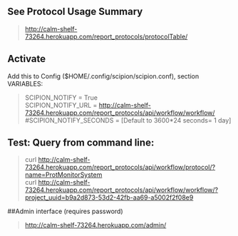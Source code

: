 ## See Protocol Usage Summary
> http://calm-shelf-73264.herokuapp.com/report_protocols/protocolTable/

## Activate
 Add this to Config ($HOME/.config/scipion/scipion.conf), section VARIABLES:

> SCIPION_NOTIFY = True<br>
> SCIPION_NOTIFY_URL = http://calm-shelf-73264.herokuapp.com/report_protocols/api/workflow/workflow/<br>
> \#SCIPION_NOTIFY_SECONDS = [Default to 3600*24 seconds= 1 day]


## Test: Query from command line:

> curl http://calm-shelf-73264.herokuapp.com/report_protocols/api/workflow/protocol/?name=ProtMonitorSystem<br>
> curl http://calm-shelf-73264.herokuapp.com/report_protocols/api/workflow/workflow/?project_uuid=b9a2d873-53d2-42fb-aa69-a5002f2f08e9

##Admin interface (requires password)

> http://calm-shelf-73264.herokuapp.com/admin/
